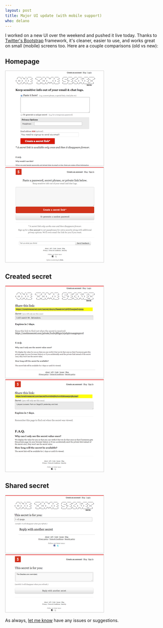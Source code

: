 ```yaml
---
layout: post
title: Major UI update (with mobile support)
who: delano
---
```


I worked on a new UI over the weekend and pushed it live today. Thanks to [Twitter's Bootstrap](http://twitter.github.com/bootstrap/) framework, it's cleaner, easier to use, and works great on small (mobile) screens too. Here are a couple comparisons (old vs new):

## Homepage
<img alt="Homepage v2" src="/img/blog/2013/ots-homepage-v2s.png" style="border: solid 1px #ccc"/>
<img alt="Homepage v3" src="/img/blog/2013/ots-homepage-v3s.png" style="border: solid 1px #ccc" />

## Created secret
<img alt="Created secret v2" src="/img/blog/2013/ots-secret-v2s.png" style="border: solid 1px #ccc"/>
<img alt="Created secret v3" src="/img/blog/2013/ots-secret-v3s.png" style="border: solid 1px #ccc" />

## Shared secret
<img alt="Shared secret v2" src="/img/blog/2013/ots-secret2-v2s.png" style="border: solid 1px #ccc"/>
<img alt="Shared secret v3" src="/img/blog/2013/ots-secret2-v3s.png" style="border: solid 1px #ccc" />

As always, [let me know](https://onetimesecret.com/feedback) have any issues or suggestions.
